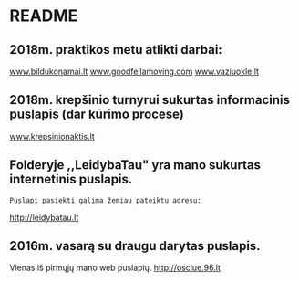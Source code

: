 # README

## 2018m. praktikos metu atlikti darbai:
 www.bildukonamai.lt 
 www.goodfellamoving.com 
 www.vaziuokle.lt 
 
## 2018m. krepšinio turnyrui sukurtas informacinis puslapis (dar kūrimo procese)
www.krepsinionaktis.lt

## Folderyje ,,LeidybaTau" yra mano sukurtas internetinis puslapis.
    Puslapį pasiekti galima žemiau pateiktu adresu:
   http://leidybatau.lt
    
## 2016m. vasarą su draugu darytas puslapis.
Vienas iš pirmųjų mano web puslapių.
   http://osclue.96.lt
